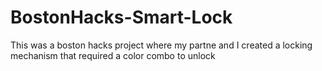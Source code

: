 # BostonHacks-Smart-Lock
This was a boston hacks project where my partne and I created a locking mechanism that required a color combo to unlock
